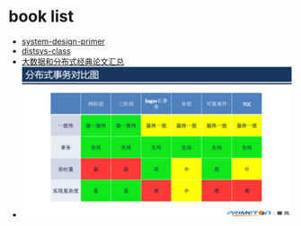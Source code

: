 
# book list

* [system-design-primer](https://github.com/donnemartin/system-design-primer)
* [distsys-class](https://github.com/aphyr/distsys-class)
* [大数据和分布式经典论文汇总](https://www.iteblog.com/archives/2021.html?hmsr=toutiao.io&utm_medium=toutiao.io&utm_source=toutiao.io#Streaming)
* ![分布式事务](../imgs/distributed_transation.png)